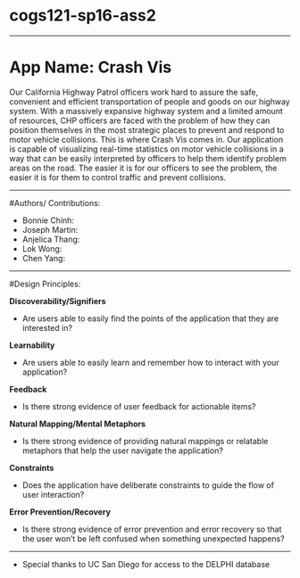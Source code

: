 # cogs121-sp16-ass2

-------------------------------------------------------------------
# App Name: Crash Vis
Our California Highway Patrol officers work hard to assure the safe, convenient and efficient transportation of people and goods on our highway system.  With a massively expansive highway system and a limited amount of resources, CHP officers are faced with the problem of how they can position themselves in the most strategic places to prevent and respond to motor vehicle collisions.  This is where Crash Vis comes in.  Our application is capable of visualizing real-time statistics on motor vehicle collisions in a way that can be easily interpreted by officers to help them identify problem areas on the road.  The easier it is for our officers to see the problem, the easier it is for them to control traffic and prevent collisions.

-------------------------------------------------------------------
#Authors/ Contributions:
* Bonnie Chinh: 
* Joseph Martin: 
* Anjelica Thang: 
* Lok Wong: 
* Chen Yang: 

-------------------------------------------------------------------
#Design Principles:

**Discoverability/Signifiers**
- Are users able to easily find the points of the application that they are interested in?

**Learnability**
- Are users able to easily learn and remember how to interact with your application?

**Feedback**
- Is there strong evidence of user feedback for actionable items?

**Natural Mapping/Mental Metaphors**
- Is there strong evidence of providing natural mappings or relatable metaphors that help the user navigate the application?

**Constraints**
- Does the application have deliberate constraints to guide the flow of user interaction?

**Error Prevention/Recovery**
- Is there strong evidence of error prevention and error recovery so that the user won’t be left confused when something unexpected happens?

-------------------------------------------------------------------
* Special thanks to UC San Diego for access to the DELPHI database